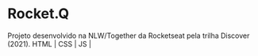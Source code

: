 # Rocket.Q
 Projeto desenvolvido na NLW/Together da Rocketseat pela trilha Discover (2021).
 HTML | CSS | JS |
